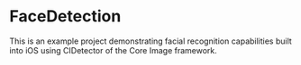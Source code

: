 # FaceDetection
This is an example project demonstrating facial recognition capabilities built into iOS using CIDetector of the Core Image framework.

